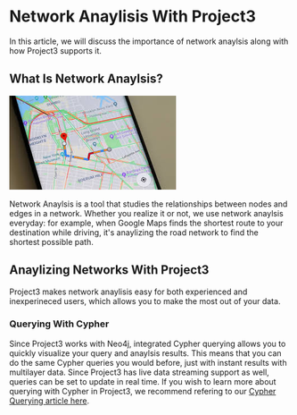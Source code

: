 # Network Anaylisis With Project3

In this article, we will discuss the importance of network anaylsis along with how Project3 supports it.

## What Is Network Anaylsis?

![A photo of Google Maps on a cell phone](images/GoogleMaps.jpeg)

Network Anaylsis is a tool that studies the relationships between nodes and edges in a network. Whether you realize it or not, we use network anaylsis everyday: for example, when Google Maps finds the shortest route to your destination while driving, it's anaylizing the road network to find the shortest possible path.

## Anaylizing Networks With Project3

Project3 makes network anaylisis easy for both experienced and inexperineced users, which allows you to make the most out of your data.

### Querying With Cypher
Since Project3 works with Neo4j, integrated Cypher querying allows you to quickly visualize your query and anaylsis results. This means that you can do the same Cypher queries you would before, just with instant results with multilayer data. Since Project3 has live data streaming support as well, queries can be set to update in real time. If you wish to learn more about querying with Cypher in Project3, we recommend refering to our [Cypher Querying article here](userDocs/howto/querying/CypherQuerying.md).